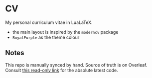 # CV

My personal curriculum vitae in LuaLaTeX.

- the main layout is inspired by the `moderncv` package
- `RoyalPurple` as the theme colour

## Notes

This repo is manually synced by hand. Source of truth is on Overleaf. Consult [this read-only link](https://www.overleaf.com/read/gdnzsswwgkvs) for the absolute latest code.
